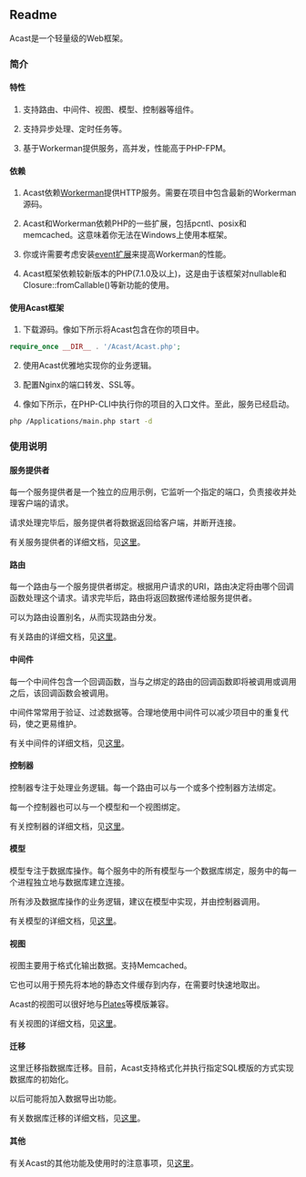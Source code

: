 ## Readme

Acast是一个轻量级的Web框架。

### 简介

#### 特性

1. 支持路由、中间件、视图、模型、控制器等组件。

2. 支持异步处理、定时任务等。

3. 基于Workerman提供服务，高并发，性能高于PHP-FPM。

#### 依赖

1. Acast依赖[Workerman](http://www.workerman.net/)提供HTTP服务。需要在项目中包含最新的Workerman源码。

2. Acast和Workerman依赖PHP的一些扩展，包括pcntl、posix和memcached。这意味着你无法在Windows上使用本框架。

3. 你或许需要考虑安装[event扩展](https://pecl.php.net/package/event)来提高Workerman的性能。

4. Acast框架依赖较新版本的PHP(7.1.0及以上)，这是由于该框架对nullable和Closure::fromCallable\(\)等新功能的使用。

#### 使用Acast框架

1. 下载源码。像如下所示将Acast包含在你的项目中。

```php
require_once __DIR__ . '/Acast/Acast.php';
```

2. 使用Acast优雅地实现你的业务逻辑。

3. 配置Nginx的端口转发、SSL等。

4. 像如下所示，在PHP-CLI中执行你的项目的入口文件。至此，服务已经启动。

```bash
php /Applications/main.php start -d
```

### 使用说明

#### 服务提供者

每一个服务提供者是一个独立的应用示例，它监听一个指定的端口，负责接收并处理客户端的请求。

请求处理完毕后，服务提供者将数据返回给客户端，并断开连接。

有关服务提供者的详细文档，见[这里](readme/Server.md)。

#### 路由

每一个路由与一个服务提供者绑定。根据用户请求的URI，路由决定将由哪个回调函数处理这个请求。请求完毕后，路由将返回数据传递给服务提供者。

可以为路由设置别名，从而实现路由分发。

有关路由的详细文档，见[这里](readme/Router.md)。

#### 中间件

每一个中间件包含一个回调函数，当与之绑定的路由的回调函数即将被调用或调用之后，该回调函数会被调用。

中间件常常用于验证、过滤数据等。合理地使用中间件可以减少项目中的重复代码，使之更易维护。

有关中间件的详细文档，见[这里](readme/Middleware.md)。

#### 控制器

控制器专注于处理业务逻辑。每一个路由可以与一个或多个控制器方法绑定。

每一个控制器也可以与一个模型和一个视图绑定。

有关控制器的详细文档，见[这里](readme/Controller.md)。

#### 模型

模型专注于数据库操作。每个服务中的所有模型与一个数据库绑定，服务中的每一个进程独立地与数据库建立连接。

所有涉及数据库操作的业务逻辑，建议在模型中实现，并由控制器调用。

有关模型的详细文档，见[这里](readme/Model.md)。

#### 视图

视图主要用于格式化输出数据。支持Memcached。

它也可以用于预先将本地的静态文件缓存到内存，在需要时快速地取出。

Acast的视图可以很好地与[Plates](http://platesphp.com/)等模版兼容。

有关视图的详细文档，见[这里](readme/View.md)。

#### 迁移

这里迁移指数据库迁移。目前，Acast支持格式化并执行指定SQL模版的方式实现数据库的初始化。

以后可能将加入数据导出功能。

有关数据库迁移的详细文档，见[这里](readme/Migrate.md)。

#### 其他

有关Acast的其他功能及使用时的注意事项，见[这里](readme/Misc.md)。

